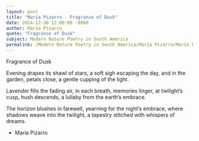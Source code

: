 ```yaml
---
layout: post
title: "María Pizarro - Fragrance of Dusk"
date: 2024-12-30 12:00:00 -0000
author: María Pizarro
quote: "Fragrance of Dusk"
subject: Modern Nature Poetry in South America
permalink: /Modern Nature Poetry in South America/María Pizarro/María Pizarro - Fragrance of Dusk
---
```


Fragrance of Dusk

Evening drapes its shawl of stars,
a soft sigh escaping the day,
and in the garden, petals close,
a gentle cupping of the light.

Lavender fills the fading air,
in each breath, memories linger,
at twilight’s cusp, hush descends,
a lullaby from the earth’s embrace.

The horizon blushes in farewell,
yearning for the night’s embrace,
where shadows weave into the twilight,
a tapestry stitched with whispers of dreams.


- María Pizarro
